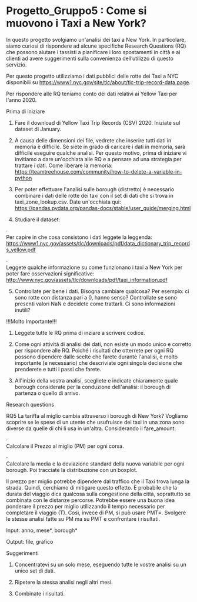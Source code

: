 # Progetto_Gruppo5 : Come si muovono i Taxi a New York?

In questo progetto
svolgiamo un'analisi dei taxi a New York. In particolare, siamo curiosi di
rispondere ad alcune specifiche Research Questions (RQ) che possono aiutare i
tassisti a pianificare i loro spostamenti in città e ai clienti ad avere
suggerimenti sulla convenienza dell’utilizzo di questo servizio.



Per questo progetto
utilizziamo i dati pubblici delle rotte dei Taxi a NYC disponibili su https://www1.nyc.gov/site/tlc/about/tlc-trip-record-data.page. 

Per rispondere alle RQ teniamo conto dei dati relativi ai Yellow Taxi per
l'anno 2020.



Prima di iniziare



1. Fare il download di Yellow
Taxi Trip Records (CSV) 2020. Iniziate sul dataset di January.



2. A causa delle
dimensioni dei file, vedrete che inserire tutti dati in memoria è difficile. Se
siete in grado di caricare i dati in memoria, sarà difficile eseguire qualche
analisi. Per questo motivo, prima di iniziare vi invitiamo a dare un'occhiata
alle RQ e a pensare ad una strategia per trattare i dati. Come liberare la
memoria: https://teamtreehouse.com/community/how-to-delete-a-variable-in-python



3. Per poter effettuare
l'analisi sulle borough (distretto) è necessario combinare i dati delle rotte
dei taxi con il set di dati che si trova in taxi_zone_lookup.csv. Date
un'occhiata qui: https://pandas.pydata.org/pandas-docs/stable/user_guide/merging.html



4. Studiare il dataset:



·       
Per capire in
che cosa consistono i dati leggete la leggenda: https://www1.nyc.gov/assets/tlc/downloads/pdf/data_dictionary_trip_records_yellow.pdf



·       
Leggete qualche
informazione su come funzionano i taxi a New York per poter fare osservazioni
significative: http://www.nyc.gov/assets/tlc/downloads/pdf/taxi_information.pdf



5. Controllate per bene i
dati. Bisogna cambiare qualcosa? Per esempio: ci sono rotte con distanza pari a
0, hanno senso? Controllate se sono presenti valori NaN e decidete come
trattarli. Ci sono informazioni inutili?



!!!Molto Importante!!!



1. Leggete tutte le RQ prima
di inziare a scrivere codice.



2. Come ogni attività di
analisi dei dati, non esiste un modo unico e corretto per rispondere alle RQ.
Poiché i risultati che otterrete per ogni RQ possono dipendere dalle scelte che
farete durante l'analisi, è molto importante (e necessario) che descriviate
ogni singola decisione che prenderete e tutti i passi che farete.



3. All'inizio della
vostra analisi, scegliete e indicate chiaramente quale borough considerate per
la conduzione dell'analisi: il borough di partenza o quello di arrivo.



Research questions



RQ5
La tariffa al miglio
cambia attraverso i borough di New York? Vogliamo scoprire se le spese di un
utente che usufruisce dei taxi in una zona sono diverse da quelle di chi li usa
in un'altra. Considerando il fare_amount:

·       
Calcolare il
Prezzo al miglio (PM) per ogni corsa.

·       
Calcolare la
media e la deviazione standard della nuova variabile per ogni borough. Poi
tracciate la distribuzione con un boxplot.

Il prezzo per miglio potrebbe dipendere dal traffico che il Taxi trova
lunga la strada. Quindi, cerchiamo di mitigare questo effetto. È probabile che
la durata del viaggio dica qualcosa sulla congestione della città, soprattutto
se combinata con le distanze percorse. Potrebbe essere una buona idea ponderare
il prezzo per miglio utilizzando il tempo necessario per completare il viaggio
(T). Così, invece di PM, si può usare PMT=. Svolgere le stesse analisi fatte su PM ma su PMT e confrontare i
risultati. 

Input: anno, mese*, borough*

Output: file, grafico



Suggerimenti



1. Concentratevi su un
solo mese, eseguendo tutte le vostre analisi su un unico set di dati.



2. Ripetere la stessa
analisi negli altri mesi.



3. Combinate i risultati.
